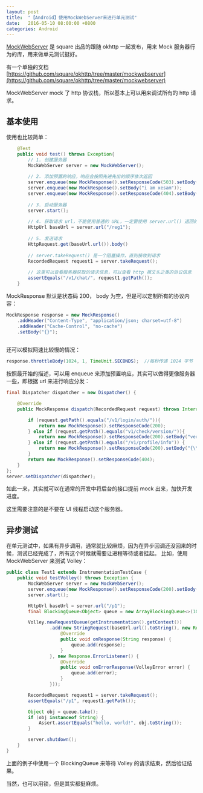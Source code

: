 ```yaml
---
layout: post
title:  "【Android】使用MockWebServer来进行单元测试"
date:   2016-05-10 08:00:00 +0800
categories: Android
---
```

[MockWebServer](https://github.com/square/okhttp) 是 square 出品的跟随 okhttp 一起发布，用来 Mock 服务器行为的库，用来做单元测试挺好。

有一个单独的文档[https://github.com/square/okhttp/tree/master/mockwebserver](https://github.com/square/okhttp/tree/master/mockwebserver)

MockWebServer mock 了 http 协议栈，所以基本上可以用来调试所有的 http 请求。

## 基本使用

使用也比较简单：

```java
    @Test
    public void test() throws Exception{
        // 1. 创建服务器
        MockWebServer server = new MockWebServer();
    
        // 2. 添加预置的响应，响应会按照先进先出的顺序依次返回
        server.enqueue(new MockResponse().setResponseCode(503).setBody("hello, world!"));
        server.enqueue(new MockResponse().setBody("i am xesam"));
        server.enqueue(new MockResponse().setResponseCode(404).setBody("not found"));
    
        // 3. 启动服务器
        server.start();
    
        // 4. 获取请求 url，不能使用普通的 URL，一定要使用 server.url() 返回的 URL，不然没法进入 Mock 服务器
        HttpUrl baseUrl = server.url("/reg1");
        
        // 5. 发送请求
        HttpRequest.get(baseUrl.url()).body()
    
        // server.takeRequest() 是一个阻塞操作，直到接收到请求
        RecordedRequest request1 = server.takeRequest();
        
        // 这里可以查看服务器获取的请求信息，可以查看 http 报文头之类的协议信息
        assertEquals("/v1/chat/", request1.getPath());
    }
```

MockResponse 默认是状态码 200， body 为空，但是可以定制所有的协议内容：

```java 
MockResponse response = new MockResponse()
    .addHeader("Content-Type", "application/json; charset=utf-8")
    .addHeader("Cache-Control", "no-cache")
    .setBody("{}");
    
```

还可以模拟网速比较慢的情况：

```java
response.throttleBody(1024, 1, TimeUnit.SECONDS);  //每秒传递 1024 字节
```

按照最开始的描述，可以用 enqueue 来添加预置响应，其实可以做得更像服务器一些，即根据 url 来进行响应分发：

```java
final Dispatcher dispatcher = new Dispatcher() {

    @Override
    public MockResponse dispatch(RecordedRequest request) throws InterruptedException {

        if (request.getPath().equals("/v1/login/auth/")){
            return new MockResponse().setResponseCode(200);
        } else if (request.getPath().equals("v1/check/version/")){
            return new MockResponse().setResponseCode(200).setBody("version=9");
        } else if (request.getPath().equals("/v1/profile/info")) {
            return new MockResponse().setResponseCode(200).setBody("{\\\"info\\\":{\\\"name\":\"Lucas Albuquerque\",\"age\":\"21\",\"gender\":\"male\"}}");
        }
        return new MockResponse().setResponseCode(404);
    }
};
server.setDispatcher(dispatcher);
```

如此一来，其实就可以在通常的开发中将后台的接口提前 mock 出来，加快开发进度。

这里需要注意的是不要在 UI 线程启动这个服务器。

## 异步测试

在单元测试中，如果有异步调用，通常就比较麻烦，因为在异步回调还没回来的时候，测试已经完成了，所有这个时候就需要让进程等待或者挂起。
比如，使用 MockWebServer 来测试 Volley：

```java
public class Test1 extends InstrumentationTestCase {
    public void testVolley() throws Exception {
        MockWebServer server = new MockWebServer();
        server.enqueue(new MockResponse().setResponseCode(200).setBody("hello, world!"));
        server.start();

        HttpUrl baseUrl = server.url("/p1");
        final BlockingQueue<Object> queue = new ArrayBlockingQueue<>(10);

        Volley.newRequestQueue(getInstrumentation().getContext())
                .add(new StringRequest(baseUrl.url().toString(), new Response.Listener<String>() {
                    @Override
                    public void onResponse(String response) {
                        queue.add(response);
                    }
                }, new Response.ErrorListener() {
                    @Override
                    public void onErrorResponse(VolleyError error) {
                        queue.add(error);
                    }
                }));

        RecordedRequest request1 = server.takeRequest();
        assertEquals("/p1", request1.getPath());

        Object obj = queue.take();
        if (obj instanceof String) {
            Assert.assertEquals("hello, world!", obj.toString());
        }

        server.shutdown();
    }
}
```

上面的例子中使用一个 BlockingQueue 来等待 Volley 的请求结束，然后验证结果。

当然，也可以用锁，但是其实都挺麻烦。
